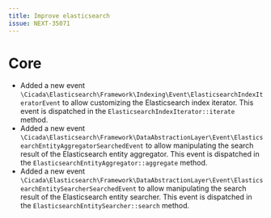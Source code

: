 ```yaml
---
title: Improve elasticsearch
issue: NEXT-35071
---
```

# Core
* Added a new event `\Cicada\Elasticsearch\Framework\Indexing\Event\ElasticsearchIndexIteratorEvent` to allow customizing the Elasticsearch index iterator. This event is dispatched in the `ElasticsearchIndexIterator::iterate` method.
* Added a new event `\Cicada\Elasticsearch\Framework\DataAbstractionLayer\Event\ElasticsearchEntityAggregatorSearchedEvent` to allow manipulating the search result of the Elasticsearch entity aggregator. This event is dispatched in the `ElasticsearchEntityAggregator::aggregate` method.
* Added a new event `\Cicada\Elasticsearch\Framework\DataAbstractionLayer\Event\ElasticsearchEntitySearcherSearchedEvent` to allow manipulating the search result of the Elasticsearch entity searcher. This event is dispatched in the `ElasticsearchEntitySearcher::search` method.
